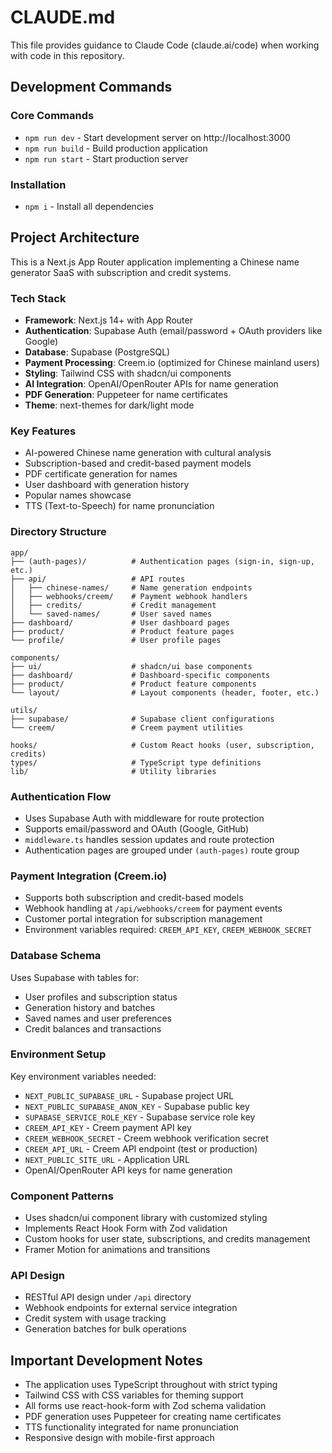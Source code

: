 # CLAUDE.md

This file provides guidance to Claude Code (claude.ai/code) when working with code in this repository.

## Development Commands

### Core Commands
- `npm run dev` - Start development server on http://localhost:3000
- `npm run build` - Build production application
- `npm run start` - Start production server

### Installation
- `npm i` - Install all dependencies

## Project Architecture

This is a Next.js App Router application implementing a Chinese name generator SaaS with subscription and credit systems.

### Tech Stack
- **Framework**: Next.js 14+ with App Router
- **Authentication**: Supabase Auth (email/password + OAuth providers like Google)
- **Database**: Supabase (PostgreSQL)
- **Payment Processing**: Creem.io (optimized for Chinese mainland users)
- **Styling**: Tailwind CSS with shadcn/ui components
- **AI Integration**: OpenAI/OpenRouter APIs for name generation
- **PDF Generation**: Puppeteer for name certificates
- **Theme**: next-themes for dark/light mode

### Key Features
- AI-powered Chinese name generation with cultural analysis
- Subscription-based and credit-based payment models
- PDF certificate generation for names
- User dashboard with generation history
- Popular names showcase
- TTS (Text-to-Speech) for name pronunciation

### Directory Structure
```
app/
├── (auth-pages)/          # Authentication pages (sign-in, sign-up, etc.)
├── api/                   # API routes
│   ├── chinese-names/     # Name generation endpoints
│   ├── webhooks/creem/    # Payment webhook handlers
│   ├── credits/           # Credit management
│   └── saved-names/       # User saved names
├── dashboard/             # User dashboard pages
├── product/               # Product feature pages
└── profile/               # User profile pages

components/
├── ui/                    # shadcn/ui base components
├── dashboard/             # Dashboard-specific components
├── product/               # Product feature components
└── layout/                # Layout components (header, footer, etc.)

utils/
├── supabase/              # Supabase client configurations
└── creem/                 # Creem payment utilities

hooks/                     # Custom React hooks (user, subscription, credits)
types/                     # TypeScript type definitions
lib/                       # Utility libraries
```

### Authentication Flow
- Uses Supabase Auth with middleware for route protection
- Supports email/password and OAuth (Google, GitHub)
- `middleware.ts` handles session updates and route protection
- Authentication pages are grouped under `(auth-pages)` route group

### Payment Integration (Creem.io)
- Supports both subscription and credit-based models
- Webhook handling at `/api/webhooks/creem` for payment events
- Customer portal integration for subscription management
- Environment variables required: `CREEM_API_KEY`, `CREEM_WEBHOOK_SECRET`

### Database Schema
Uses Supabase with tables for:
- User profiles and subscription status
- Generation history and batches
- Saved names and user preferences
- Credit balances and transactions

### Environment Setup
Key environment variables needed:
- `NEXT_PUBLIC_SUPABASE_URL` - Supabase project URL
- `NEXT_PUBLIC_SUPABASE_ANON_KEY` - Supabase public key
- `SUPABASE_SERVICE_ROLE_KEY` - Supabase service role key
- `CREEM_API_KEY` - Creem payment API key
- `CREEM_WEBHOOK_SECRET` - Creem webhook verification secret
- `CREEM_API_URL` - Creem API endpoint (test or production)
- `NEXT_PUBLIC_SITE_URL` - Application URL
- OpenAI/OpenRouter API keys for name generation

### Component Patterns
- Uses shadcn/ui component library with customized styling
- Implements React Hook Form with Zod validation
- Custom hooks for user state, subscriptions, and credits management
- Framer Motion for animations and transitions

### API Design
- RESTful API design under `/api` directory
- Webhook endpoints for external service integration
- Credit system with usage tracking
- Generation batches for bulk operations

## Important Development Notes

- The application uses TypeScript throughout with strict typing
- Tailwind CSS with CSS variables for theming support
- All forms use react-hook-form with Zod schema validation
- PDF generation uses Puppeteer for creating name certificates
- TTS functionality integrated for name pronunciation
- Responsive design with mobile-first approach